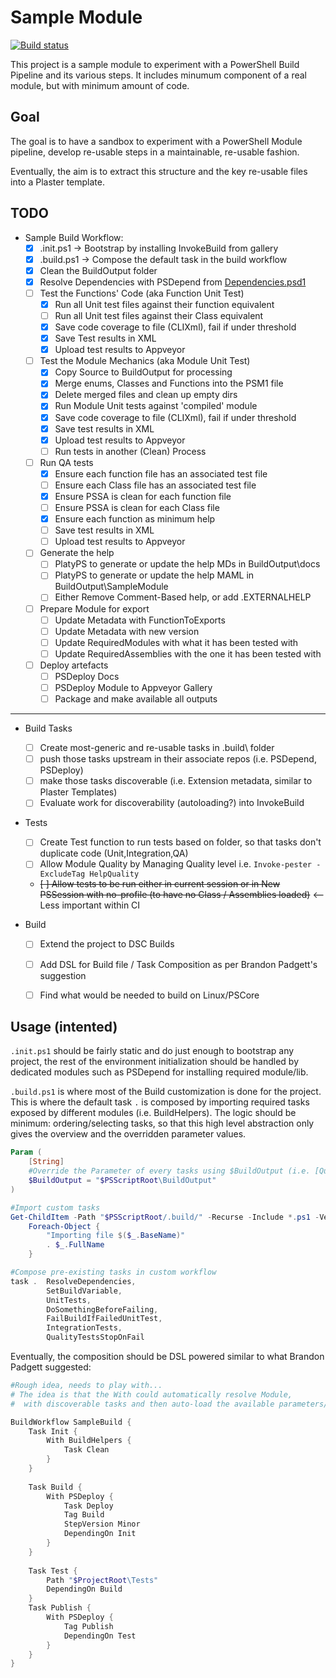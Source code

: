 # Sample Module

[![Build status](https://ci.appveyor.com/api/projects/status/nwjaovie2iqoexf5?svg=true)](https://ci.appveyor.com/project/gaelcolas/samplemodule)

This project is a sample module to experiment with a PowerShell Build Pipeline and its various steps.
It includes minumum component of a real module, but with minimum amount of code.

## Goal

The goal is to have a sandbox to experiment with a PowerShell Module pipeline, develop re-usable steps in a maintainable, re-usable fashion.

Eventually, the aim is to extract this structure and the key re-usable files into a Plaster template.

## TODO
- Sample Build Workflow:
    - [x] .init.ps1  -> Bootstrap by installing InvokeBuild from gallery
    - [x] .build.ps1 -> Compose the default task in the build workflow
    - [x] Clean the BuildOutput folder
    - [x] Resolve Dependencies with PSDepend from [Dependencies.psd1](./Dependencies.psd1)
    - [ ] Test the Functions' Code (aka Function Unit Test)
        - [x] Run all Unit test files against their function equivalent
        - [ ] Run all Unit test files against their Class equivalent
        - [x] Save code coverage to file (CLIXml), fail if under threshold
        - [x] Save Test results in XML
        - [x] Upload test results to Appveyor
    - [ ] Test the Module Mechanics (aka Module Unit Test)
        - [x] Copy Source to BuildOutput for processing
        - [x] Merge enums, Classes and Functions into the PSM1 file
        - [x] Delete merged files and clean up empty dirs
        - [x] Run Module Unit tests against 'compiled' module
        - [x] Save code coverage to file (CLIXml), fail if under threshold
        - [x] Save test results in XML
        - [x] Upload test results to Appveyor
        - [ ] Run tests in another (Clean) Process
    - [ ] Run QA tests
        - [x] Ensure each function file has an associated test file
        - [ ] Ensure each Class file has an associated test file
        - [x] Ensure PSSA is clean for each function file
        - [ ] Ensure PSSA is clean for each Class file
        - [x] Ensure each function as minimum help
        - [ ] Save test results in XML
        - [ ] Upload test results to Appveyor
    - [ ] Generate the help
        - [ ] PlatyPS to generate or update the help MDs in BuildOutput\docs
        - [ ] PlatyPS to generate or update the help MAML in BuildOutput\SampleModule
        - [ ] Either Remove Comment-Based help, or add .EXTERNALHELP
    - [ ] Prepare Module for export
        - [ ] Update Metadata with FunctionToExports
        - [ ] Update Metadata with new version
        - [ ] Update RequiredModules with what it has been tested with
        - [ ] Update RequiredAssemblies with the one it has been tested with
    - [ ] Deploy artefacts
        - [ ] PSDeploy Docs
        - [ ] PSDeploy Module to Appveyor Gallery
        - [ ] Package and make available all outputs

---------------
- Build Tasks
    - [ ] Create most-generic and re-usable tasks in \.build\ folder
    - [ ] push those tasks upstream in their associate repos (i.e. PSDepend, PSDeploy)
    - [ ] make those tasks discoverable (i.e. Extension metadata, similar to Plaster Templates)
    - [ ] Evaluate work for discoverability (autoloading?) into InvokeBuild

- Tests
    - [ ] Create Test function to run tests based on folder, so that tasks don't duplicate code (Unit,Integration,QA)
    - [ ] Allow Module Quality by Managing Quality level i.e. `Invoke-pester -ExcludeTag HelpQuality` 
    - ~~[ ] Allow tests to be run either in current session or in New PSSession with no-profile (to have no Class / Assemblies loaded)~~ <-- Less important within CI

- Build
    - [ ] Extend the project to DSC Builds
    - [ ] Add DSL for Build file / Task Composition as per Brandon Padgett's suggestion
    - [ ] Find what would be needed to build on Linux/PSCore


## Usage (intented)

`.init.ps1` should be fairly static and do just enough to bootstrap any project, the rest of the environment initialization should be handled by dedicated modules such as PSDepend for installing required module/lib.

`.build.ps1` is where most of the Build customization is done for the project. This is where the default task `.` is composed by importing required tasks exposed by different modules (i.e. BuildHelpers). The logic should be minimum: ordering/selecting tasks, so that this high level abstraction only gives the overview and the overridden parameter values.
```PowerShell
Param (
    [String]
    #Override the Parameter of every tasks using $BuildOutput (i.e. [QualityTests](.build/Pester/QualityTests.pester.build.ps1))
    $BuildOutput = "$PSScriptRoot\BuildOutput"
)

#Import custom tasks
Get-ChildItem -Path "$PSScriptRoot/.build/" -Recurse -Include *.ps1 -Verbose |
    Foreach-Object {
        "Importing file $($_.BaseName)" 
        . $_.FullName 
    }

#Compose pre-existing tasks in custom workflow
task .  ResolveDependencies,
        SetBuildVariable,
        UnitTests, 
        DoSomethingBeforeFailing,
        FailBuildIfFailedUnitTest, 
        IntegrationTests, 
        QualityTestsStopOnFail
```
Eventually, the composition should be DSL powered similar to what Brandon Padgett suggested:

```PowerShell
#Rough idea, needs to play with...
# The idea is that the With could automatically resolve Module, 
#  with discoverable tasks and then auto-load the available parameters/DSL for that task.

BuildWorkflow SampleBuild {
    Task Init {
        With BuildHelpers {
            Task Clean
        }
    }
    
    Task Build {
        With PSDeploy {
            Task Deploy
            Tag Build
            StepVersion Minor
            DependingOn Init
        }
    }
    
    Task Test {
        Path "$ProjectRoot\Tests"
        DependingOn Build
    }
    Task Publish {
        With PSDeploy {
            Tag Publish
            DependingOn Test
        }
    }
}

```
